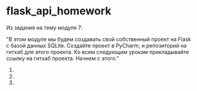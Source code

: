 # flask_api_homework
Из задания на тему модуля 7:

"В этом модуле мы будем создавать свой собственный проект на Flask с базой данных SQLite. Создайте проект в PyCharm, и репозиторий на гитхаб для этого проекта. Ко всем следующим урокам прикладывайте ссылку на гитхаб проекта. Начнем с этого."

1.
2.
3.